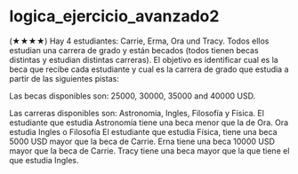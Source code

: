 # logica_ejercicio_avanzado2

(★★★★) Hay 4 estudiantes: Carrie, Erma, Ora und Tracy. Todos ellos estudian una carrera de grado y están becados (todos tienen becas distintas y estudian distintas carreras). El objetivo es identificar cual es la beca que recibe cada estudiante y cual es la carrera de grado que estudia a partir de las siguientes pistas:

Las becas disponibles son: 25000, 30000, 35000 and 40000 USD.

Las carreras disponibles son: Astronomia, Ingles, Filosofía y Física.
El estudiante que estudia Astronomía tiene una beca menor que la de Ora.
Ora estudia Ingles o Filosofía
El estudiante que estudia Física, tiene una beca 5000 USD mayor que la beca de Carrie.
Erna tiene una beca 10000 USD mayor que la beca de Carrie.
Tracy tiene una beca mayor que la que tiene el que estudia Ingles.
